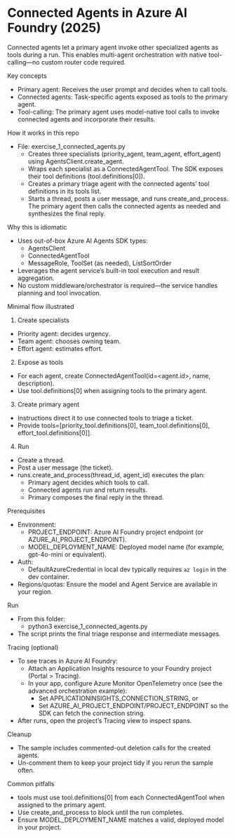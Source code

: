 # Connected Agents in Azure AI Foundry (2025)

Connected agents let a primary agent invoke other specialized agents as tools during a run. This enables multi-agent orchestration with native tool-calling—no custom router code required.

Key concepts
- Primary agent: Receives the user prompt and decides when to call tools.
- Connected agents: Task-specific agents exposed as tools to the primary agent.
- Tool-calling: The primary agent uses model-native tool calls to invoke connected agents and incorporate their results.

How it works in this repo
- File: exercise_1_connected_agents.py
  - Creates three specialists (priority_agent, team_agent, effort_agent) using AgentsClient.create_agent.
  - Wraps each specialist as a ConnectedAgentTool. The SDK exposes their tool definitions (tool.definitions[0]).
  - Creates a primary triage agent with the connected agents’ tool definitions in its tools list.
  - Starts a thread, posts a user message, and runs create_and_process. The primary agent then calls the connected agents as needed and synthesizes the final reply.

Why this is idiomatic
- Uses out-of-box Azure AI Agents SDK types:
  - AgentsClient
  - ConnectedAgentTool
  - MessageRole, ToolSet (as needed), ListSortOrder
- Leverages the agent service’s built-in tool execution and result aggregation.
- No custom middleware/orchestrator is required—the service handles planning and tool invocation.

Minimal flow illustrated

1) Create specialists
- Priority agent: decides urgency.
- Team agent: chooses owning team.
- Effort agent: estimates effort.

2) Expose as tools
- For each agent, create ConnectedAgentTool(id=<agent.id>, name, description).
- Use tool.definitions[0] when assigning tools to the primary agent.

3) Create primary agent
- Instructions direct it to use connected tools to triage a ticket.
- Provide tools=[priority_tool.definitions[0], team_tool.definitions[0], effort_tool.definitions[0]].

4) Run
- Create a thread.
- Post a user message (the ticket).
- runs.create_and_process(thread_id, agent_id) executes the plan:
  - Primary agent decides which tools to call.
  - Connected agents run and return results.
  - Primary composes the final reply in the thread.

Prerequisites
- Environment:
  - PROJECT_ENDPOINT: Azure AI Foundry project endpoint (or AZURE_AI_PROJECT_ENDPOINT).
  - MODEL_DEPLOYMENT_NAME: Deployed model name (for example, gpt-4o-mini or equivalent).
- Auth:
  - DefaultAzureCredential in local dev typically requires `az login` in the dev container.
- Regions/quotas: Ensure the model and Agent Service are available in your region.

Run
- From this folder:
  - python3 exercise_1_connected_agents.py
- The script prints the final triage response and intermediate messages.

Tracing (optional)
- To see traces in Azure AI Foundry:
  - Attach an Application Insights resource to your Foundry project (Portal > Tracing).
  - In your app, configure Azure Monitor OpenTelemetry once (see the advanced orchestration example):
    - Set APPLICATIONINSIGHTS_CONNECTION_STRING, or
    - Set AZURE_AI_PROJECT_ENDPOINT/PROJECT_ENDPOINT so the SDK can fetch the connection string.
- After runs, open the project’s Tracing view to inspect spans.

Cleanup
- The sample includes commented-out deletion calls for the created agents.
- Un-comment them to keep your project tidy if you rerun the sample often.

Common pitfalls
- tools must use tool.definitions[0] from each ConnectedAgentTool when assigned to the primary agent.
- Use create_and_process to block until the run completes.
- Ensure MODEL_DEPLOYMENT_NAME matches a valid, deployed model in your project.
